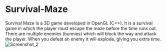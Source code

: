 # Survival-Maze
Survival Maze is a 3D game developed in OpenGL (C++).
It is a survival game in which the player must escape the maze before the time runs out.
There are multiple enemies (bunnies) which will block the way and attack the player.
When you defeat an enemy it will explode, giving you extra time.
![Screenshot_2](https://user-images.githubusercontent.com/79854006/154964043-90322fab-6632-4894-a968-c3fd01a2f0c3.png)
